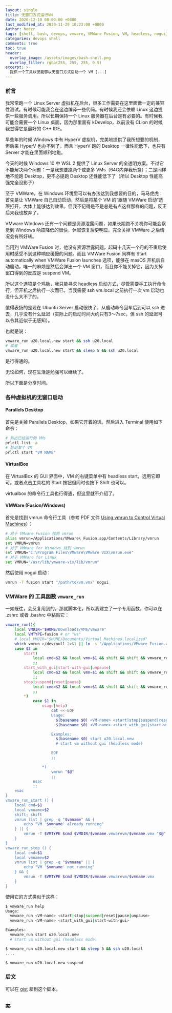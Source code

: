 ```yaml
---
layout: single
title: 无窗口方式运行VM
date: 2020-12-10 08:00:00 +0800
last_modified_at: 2020-11-29 10:23:00 +0800
Author: hedzr
tags: [shell, bash, devops, vmware, VMWare Fusion, VM, headless, nogui]
categories: devops shell
comments: true
toc: true
header:
  overlay_image: /assets/images/bash-shell.png
  overlay_filter: rgba(255, 255, 255, 0.5)
excerpt: >-
  提供一个工具以便能够以无窗口方式启动一个 VM [...]
---
```




### 前言



我常常跑一个 Linux Server 虚拟机在后台，很多工作需要在这里面做一定的兼容性测试。有时候可能我会在这边编译一些代码。有时候我还会依赖 Linux 这边提供一些服务调用。所以长期保持一个 Linux 服务器在后台是有必要的。有时候我可能会需要一个 Linux 桌面，因为那里面有 kDevelop，以前没有 CLion 的时候我觉得它是最好的 C++ IDE。

早些年的时候 Windows 中有 HyperV 虚拟机，完美地提供了我所想要的机制，但后来 HyperV 也办不到了，而且 HyperV 跑的 Desktop 一律性能低下，也只有 Server 才能在里面顺利地跑。

今天的时候 Windows 10 中 WSL 2 提供了 Linux Server 的全透明方案。不过它不能解决两个问题：一是我想要跑两个或更多 VMs（64G内存我乐意）；二是同样地不能跑 Desktop，更不必提跑 Desktop 还性能低下了（所以 Desktop 性能高强完全没影子）

至于 VMWare，在 Windows 环境里可以有办法达到我想要的目的，马马虎虎：首先是让 VMWare 自己自动启动，然后是将某个 VM 的“跟随 VMWare 启动”选项打开，大体上能够达到效果。但我不记得是不是总是有点这样那样的问题，反正后来我也放弃了。

VMware Windows 还有一个问题是资源泄露问题，如果长期跑不关机你可能会察觉到 Windows 响应降低的很快，休眠恢复后更明显。完全关掉 VMWare 之后情况会有所好转。

当用到 VMWare Fusion 时，他没有资源泄露问题，起码十几天一个月的不重启使用时感受不到这种响应缓慢的问题。而且 VMWare Fusion 同样有 Start automatically when VMWare Fusion launches 选项，能够在 masOS 开机后自动启动，唯一的麻烦是然后会弹出一个 VM 窗口，而且你不能关掉它，因为关掉窗口得到的反应是 suspend VM。

所以这个选项是个鸡肋，我只能寻求 headless 启动方式，尽管需要手工执行命令行，但开机之后执行一次而已，当我需要 ssh vm.local 之前执行一次 vm 启动也没什么大不了的。

值得表扬的是现在 Ubuntu Server 启动很快了，从启动命令回车后到可以 ssh 进去，几乎没有什么延迟（实际上的启动时间大约只有3～7sec，但 ssh 的延迟可以令其近似于无感知）。

也就是说：

```bash
vmware_run u20.local.new start && ssh u20.local
# 或者
vmware_run u20.local.new start && sleep 5 && ssh u20.local
```

是行得通的。



无论如何，现在生活是勉强可以继续了。

所以下面是分享时间。











<!--more-->



### 各种虚拟机的无窗口启动



#### Parallels Desktop

首先是关掉 Parallels Desktop，如果它开着的话。然后进入 Terminal 使用如下命令：

```bash
# 列出已经运行的 VMs
prlctl list -a
# 启动某个 VM
prlctl start "VM NAME"
```



#### VirtualBox

在 VirtualBox 的 GUI 界面中，VM 的右键菜单中有 headless start，选用它即可。或者点击工具栏的 Start 按钮但同时也按下 Shift 也可以。

virtualbox 的命令行工具也行得通，但这里就不介绍了。



#### VMWare (Fusion/Windows)

首先是找到 vmrun 命令行工具（参考 PDF 文件 [Using vmrun to Control Virtual Machines](https://www.vmware.com/pdf/vix162_vmrun_command.pdf)）：

```bash
# 对于 VMware Fusion 找到 vmrun
alias vmrun=/Applications/VMware\ Fusion.app/Contents/Library/vmrun
set VMRUN=vmrun
# 对于 VMWare for Windows 找到 vmrun
set VMRUN="C:\Program Files\VMware\VMware VIX\vmrun.exe"
# 对于 VMWare for Linux
set VMRUN="/usr/lib/vmware-vix/lib/vmrun"
```

然后使用 nogui 启动：

```bash
vmrun -T fusion start "/path/to/vm.vmx" nogui
```







### VMWare 的 工具函数 `vmware_run`

一如既往，会反复用到的，那就脚本化，所以我建立了一个专用函数，你可以在 .zshrc 或者 .bashrc 中粘贴它：

```bash
vmware_run(){
	local VMDIR="$HOME/Downloads/VMs/vmware"
	local VMTYPE=fusion # or "ws"
	# local VMDIR="$HOME/Documents/Virtual Machines.localized"
	which vmrun >/dev/null 2>&1 || ln -s "/Applications/VMware Fusion.app/Contents/Library/vmrun" /usr/local/bin/vmrun
	case $2 in
		start)
			local cmd=$2 && local vmn=$1 && shift && shift && vmware_run_start $cmd $vmn nogui "$@"
			;;
		start_with_gui|start-with-gui|unpause)
			local cmd=$2 && local vmn=$1 && shift && shift && vmware_run_start start $vmn "$@"
			;;
		stop|suspend|reset|pause)
			local cmd=$2 && local vmn=$1 && shift && shift && vmware_run_stop $cmd $vmn nogui "$@"
			;;
		*)
			case $1 in
				usage|help)
					cat <<-EOF
					Usage:
					  $(basename $0) <VM-name> <start|stop|suspend|reset|pause|unpause>
					  $(basename $0) <VM-name> <start_with_gui|start-with-gui>

					Examples:
					  $(basename $0) start u20.local.new
					  # start vm without gui (headless mode)

					EOF
					;;

				*)
					vmrun "$@"
					;;
			esac
			;;
	esac
}
vmware_run_start () {
	local cmd=$1
	local vmname=$2
	shift; shift
	vmrun list | grep -q "$vmname" && {
		echo "VM '$vmname' already running"
	} || {
		vmrun -T $VMTYPE $cmd $VMDIR/$vmname.vmwarevm/$vmname.vmx "$@"
	}
}
vmware_run_stop () {
	local cmd=$1
	local vmname=$2
	vmrun list | grep -q "$vmname" || {
		echo "VM '$vmname' not running"
	} && {
		vmrun -T $VMTYPE $cmd $VMDIR/$vmname.vmwarevm/$vmname.vmx
	}
}
```

使用它的方式类似于这样：

```bash
$ vmware_run help
Usage:
  vmware_run <VM-name> <start|stop|suspend|reset|pause|unpause>
  vmware_run <VM-name> <start_with_gui|start-with-gui>

Examples:
  vmware_run start u20.local.new
  # start vm without gui (headless mode)

$ vmware_run u20.local.new start && sleep 5 && ssh u20.local
....

$ vmware_run u20.local.new suspend

```



### 后文

可以在 [gist](https://gist.github.com/hedzr/f16f6f2b13a4a2c83d4ac92226749373) 拿到这个脚本。





 

## 🔚